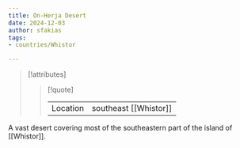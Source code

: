 ```yaml
---
title: On-Herja Desert
date: 2024-12-03
author: sfakias
tags:
- countries/Whistor

---
```

> [!attributes]
> 
> > [!quote]
> >
> > | | |
> > | --- | --- |
> > | Location | southeast [[Whistor]] |

A vast desert covering most of the southeastern part of the island of [[Whistor]].